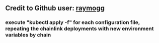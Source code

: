 ## Credit to Github user: [raymogg](https://github.com/mycelium-ethereum/ChainlinkKubernetes/commits?author=raymogg)
### execute "kubectl apply -f" for each configuration file, repeating the chainlink deployments with new environment variables by chain
